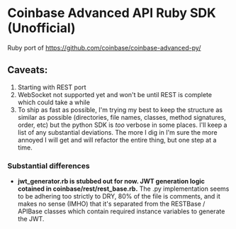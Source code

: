 # Coinbase Advanced API Ruby SDK (Unofficial)

Ruby port of https://github.com/coinbase/coinbase-advanced-py/

## Caveats:

1. Starting with REST port
2. WebSocket not supported yet and won't be until REST is complete which could take a while
3. To ship as fast as possible, I'm trying my best to keep the structure as similar as possible (directories, file names, classes, method signatures, order, etc) but the python SDK is _too_ verbose in some places. I'll keep a list of any substantial deviations. The more I dig in I'm sure the more annoyed I will get and will refactor the entire thing, but one step at a time.

### Substantial differences

* **jwt_generator.rb is stubbed out for now. JWT generation logic cotained in coinbase/rest/rest_base.rb.** The .py implementation seems to be adhering too strictly to DRY, 80% of the file is comments, and it makes no sense (IMHO) that it's separated from the RESTBase / APIBase classes which contain required instance variables to generate the JWT.
